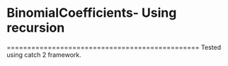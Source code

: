 # BinomialCoefficients- Using recursion
===============================================
Tested using catch 2 framework.
